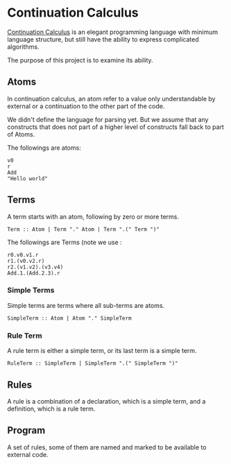 # Continuation Calculus
[Continuation Calculus](https://arxiv.org/abs/1309.1257?context=cs) is an elegant programming language
with minimum language structure, but still have the ability to express complicated algorithms.

The purpose of this project is to examine its ability.  

## Atoms
In continuation calculus, an atom refer to a value only understandable by 
external or a continuation to the other part of the code.

We didn't define the language for parsing yet. But we assume that any constructs
that does not part of a higher level of constructs fall back to part of Atoms.

The followings are atoms:

```
v0
r
Add
"Hello world"
```


## Terms
A term starts with an atom, following by zero or more terms.

```
Term :: Atom | Term "." Atom | Term ".(" Term ")"
```

The followings are Terms (note we use :

```
r0.v0.v1.r
r1.(v0.v2.r)
r2.(v1.v2).(v3.v4)
Add.1.(Add.2.3).r
```

### Simple Terms
Simple terms are terms where all sub-terms are atoms.

```
SimpleTerm :: Atom | Atom "." SimpleTerm
```

### Rule Term
A rule term is either a simple term, or its last term is a simple term.

```
RuleTerm :: SimpleTerm | SimpleTerm ".(" SimpleTerm ")"
```

## Rules
A rule is a combination of a declaration, which is a simple term, and a definition,
which is a rule term.

## Program
A set of rules, some of them are named and marked to be available to external code.



